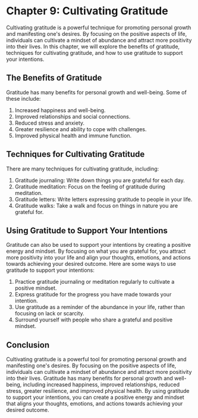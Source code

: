 Chapter 9: Cultivating Gratitude
================================

Cultivating gratitude is a powerful technique for promoting personal growth and manifesting one's desires. By focusing on the positive aspects of life, individuals can cultivate a mindset of abundance and attract more positivity into their lives. In this chapter, we will explore the benefits of gratitude, techniques for cultivating gratitude, and how to use gratitude to support your intentions.

The Benefits of Gratitude
-------------------------

Gratitude has many benefits for personal growth and well-being. Some of these include:

1. Increased happiness and well-being.
2. Improved relationships and social connections.
3. Reduced stress and anxiety.
4. Greater resilience and ability to cope with challenges.
5. Improved physical health and immune function.

Techniques for Cultivating Gratitude
------------------------------------

There are many techniques for cultivating gratitude, including:

1. Gratitude journaling: Write down things you are grateful for each day.
2. Gratitude meditation: Focus on the feeling of gratitude during meditation.
3. Gratitude letters: Write letters expressing gratitude to people in your life.
4. Gratitude walks: Take a walk and focus on things in nature you are grateful for.

Using Gratitude to Support Your Intentions
------------------------------------------

Gratitude can also be used to support your intentions by creating a positive energy and mindset. By focusing on what you are grateful for, you attract more positivity into your life and align your thoughts, emotions, and actions towards achieving your desired outcome. Here are some ways to use gratitude to support your intentions:

1. Practice gratitude journaling or meditation regularly to cultivate a positive mindset.
2. Express gratitude for the progress you have made towards your intention.
3. Use gratitude as a reminder of the abundance in your life, rather than focusing on lack or scarcity.
4. Surround yourself with people who share a grateful and positive mindset.

Conclusion
----------

Cultivating gratitude is a powerful tool for promoting personal growth and manifesting one's desires. By focusing on the positive aspects of life, individuals can cultivate a mindset of abundance and attract more positivity into their lives. Gratitude has many benefits for personal growth and well-being, including increased happiness, improved relationships, reduced stress, greater resilience, and improved physical health. By using gratitude to support your intentions, you can create a positive energy and mindset that aligns your thoughts, emotions, and actions towards achieving your desired outcome.
